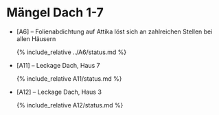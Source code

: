 # Mängel Dach 1-7

- [A6] &ndash; Folienabdichtung auf Attika löst sich an zahlreichen Stellen bei allen Häusern

  {% include_relative ../A6/status.md %}

- [A11] &ndash; Leckage Dach, Haus 7

  {% include_relative A11/status.md %}

- [A12] &ndash; Leckage Dach, Haus 3

  {% include_relative A12/status.md %}
